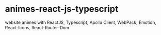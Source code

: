# animes-react-js-typescript
website animes with ReactJS, Typescript, Apollo Client, WebPack, Emotion, React-Icons, React-Router-Dom
